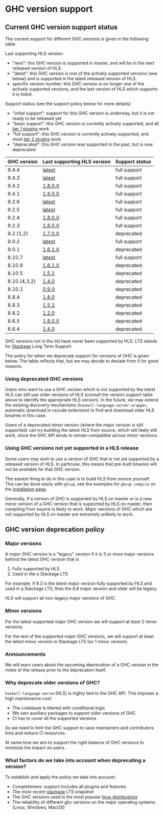 # GHC version support

## Current GHC version support status

The current support for different GHC versions is given in the following table.

Last supporting HLS version:
- "next": this GHC version is supported in master, and will be in the next released version of HLS.
- "latest": this GHC version is one of the actively supported versions (see below) and is supported in the latest released version of HLS.
- specific version number: this GHC version is no longer one of the actively supported versions, and the last version of HLS which supports it is listed.

Support status (see the support policy below for more details):
- "initial support": support for this GHC version is underway, but it is not ready to be released yet
- "basic support": this GHC version is currently actively supported, and all [tier 1 plugins](./plugin-support.md) work
- "full support": this GHC version is currently actively supported, and most [tier 2 plugins](./plugin-support.md) work
- "deprecated": this GHC version was supported in the past, but is now deprecated

| GHC version  | Last supporting HLS version                                                        | Support status                                                              |
|--------------|------------------------------------------------------------------------------------|-----------------------------------------------------------------------------|
| 9.4.4        | [latest](https://github.com/haskell/haskell-language-server/releases/latest)       | full support                                                                |
| 9.4.3        | [latest](https://github.com/haskell/haskell-language-server/releases/latest)       | full support                                                                |
| 9.4.2        | [1.8.0.0](https://github.com/haskell/haskell-language-server/releases/tag/1.8.0.0) | full support                                                                |
| 9.4.1        | [1.8.0.0](https://github.com/haskell/haskell-language-server/releases/tag/1.8.0.0) | full support                                                                |
| 9.2.6        | [latest](https://github.com/haskell/haskell-language-server/releases/latest)       | full support                                                                |
| 9.2.5        | [latest](https://github.com/haskell/haskell-language-server/releases/latest)       | full support                                                                |
| 9.2.4        | [1.8.0.0](https://github.com/haskell/haskell-language-server/releases/tag/1.8.0.0) | full support                                                                |
| 9.2.3        | [1.8.0.0](https://github.com/haskell/haskell-language-server/releases/tag/1.8.0.0) | full support                                                                |
| 9.2.(1,2)    | [1.7.0.0](https://github.com/haskell/haskell-language-server/releases/tag/1.7.0.0) | deprecated                                                                  |
| 9.0.2        | [latest](https://github.com/haskell/haskell-language-server/releases/latest)       | full support                                                                |
| 9.0.1        | [1.6.1.0](https://github.com/haskell/haskell-language-server/releases/tag/1.6.1.0) | deprecated                                                                  |
| 8.10.7       | [latest](https://github.com/haskell/haskell-language-server/releases/latest)       | full support                                                                |
| 8.10.6       | [1.6.1.0](https://github.com/haskell/haskell-language-server/releases/tag/1.6.1.0) | deprecated                                                                  |
| 8.10.5       | [1.5.1](https://github.com/haskell/haskell-language-server/releases/tag/1.5.1)     | deprecated                                                                  |
| 8.10.(4,3,2) | [1.4.0](https://github.com/haskell/haskell-language-server/releases/tag/1.4.0)     | deprecated                                                                  |
| 8.10.1       | [0.9.0](https://github.com/haskell/haskell-language-server/releases/tag/0.9.0)     | deprecated                                                                  |
| 8.8.4        | [1.8.0](https://github.com/haskell/haskell-language-server/releases/1.8.0)         | deprecated                                                                  |
| 8.8.3        | [1.5.1](https://github.com/haskell/haskell-language-server/releases/1.5.1)         | deprecated                                                                  |
| 8.8.2        | [1.2.0](https://github.com/haskell/haskell-language-server/releases/tag/1.2.0)     | deprecated                                                                  |
| 8.6.5        | [1.8.0.0](https://github.com/haskell/haskell-language-server/releases/tag/1.8.0.0) | deprecated                                                                  |
| 8.6.4        | [1.4.0](https://github.com/haskell/haskell-language-server/releases/tag/1.4.0)     | deprecated                                                                  |


GHC versions not in the list have never been supported by HLS.
LTS stands for [Stackage](https://www.stackage.org/) Long Term Support.

The policy for when we deprecate support for versions of GHC is given below.
The table reflects that, but we may decide to deviate from it for good reasons.

### Using deprecated GHC versions

Users who want to use a GHC version which is not supported by the latest HLS can still use older versions of HLS (consult the version support table above to identify the appropriate HLS version).
In the future, we may extend the existing discovery mechanisms (`haskell-language-server-wrapper`, automatic download in vscode extension) to find and download older HLS binaries in this case.

Users of a deprecated minor version (where the major version is still supported) can try building the latest HLS from source, which will likely still work, since the GHC API tends to remain compatible across minor versions.

### Using GHC versions not yet supported in a HLS release

Some users may wish to use a version of GHC that is not yet supported by a released version of HLS.
In particular, this means that pre-built binaries will not be available for that GHC version.

The easiest thing to do in this case is to build HLS from source yourself.
This can be done easily with `ghcup`, see the examples for `ghcup compile` on the [installation page](../installation.md).

Generally, if a version of GHC is supported by HLS on master _or_ is a new minor version of a GHC version that is supported by HLS on master, then compiling from source is likely to work.
Major versions of GHC which are not supported by HLS on master are extremely unlikely to work.

## GHC version deprecation policy

### Major versions

A major GHC version is a "legacy" version if it is 3 or more major versions behind the latest GHC version that is

1. Fully supported by HLS
2. Used in the a Stackage LTS

For example, if 9.2 is the latest major version fully supported by HLS and used in a Stackage LTS, then the 8.8 major version and older will be legacy.

HLS will support all non-legacy major versions of GHC.

### Minor versions

For the latest supported major GHC version we will support at least 2 minor versions.

For the rest of the supported major GHC versions, we will support at least the latest minor version in Stackage LTS (so 1 minor version).

### Announcements

We will warn users about the upcoming deprecation of a GHC version in the notes of the release *prior* to the deprecation itself.

### Why deprecate older versions of GHC?

`haskell-language-server`(HLS) is highly tied to the GHC API. This imposes a high maintenance cost:

- The codebase is littered with conditional logic
- We own auxiliary packages to support older versions of GHC
- CI has to cover all the supported versions

So we need to limit the GHC support to save maintainers and contributors time and reduce CI resources.

At same time we aim to support the right balance of GHC versions to minimize the impact on users.

### What factors do we take into account when deprecating a version?

To establish and apply the policy we take into account:

- Completeness: support includes all plugins and features
- The most recent [stackage](https://www.stackage.org/) LTS snapshot
- The GHC versions used in the most popular [linux distributions](https://repology.org/project/ghc/versions)
- The reliability of different ghc versions on the major operating systems (Linux, Windows, MacOS)
